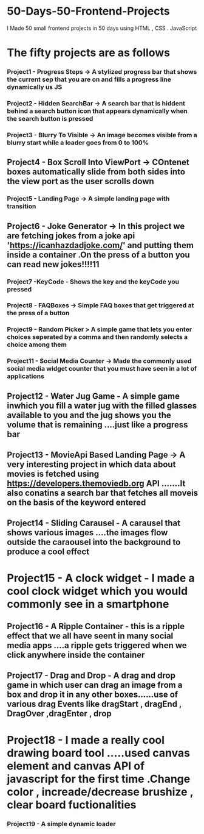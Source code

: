# 50-Days-50-Frontend-Projects
I Made 50 small frontend projects in 50 days using HTML , CSS . JavaScript


# The fifty projects are as follows

### Project1 - Progress Steps  -> A stylized progress bar that shows the current sep that you are on and fills a progress line dynamically us JS

### Project2 - Hidden SearchBar -> A search bar that is hiddent behind a search button icon that appears dynamically when the search button is pressed

### Project3 - Blurry To Visible -> An image becomes visible from a blurry start while a loader goes from 0 to 100%

## Project4 - Box Scroll Into ViewPort -> COntenet boxes automatically slide from both sides into the view port as the user scrolls down

### Project5 - Landing Page -> A simple landing page with transition

## Project6 - Joke Generator -> In this project we are fetching jokes from a joke api   'https://icanhazdadjoke.com/'  and putting them inside a container .On the press of a button you can read new jokes!!!!11

### Project7 -KeyCode - Shows the key and the keyCode you pressed

### Project8 - FAQBoxes -> Simple FAQ boxes that get triggered at the press of a button

### Project9 - Random Picker > A simple game that lets you enter choices seperated by a comma and then randomly selects a choice among them

### Project11 - Social Media Counter -> Made the commonly used social media widget counter that you must have seen in a lot of applications

## Project12 - Water Jug Game - A simple game inwhich you fill a water jug with the filled glasses available to you and the jug shows you the volume that is remaining ....just like a progress bar

## Project13 - MovieApi Based Landing Page -> A very interesting project in which data about movies is fetched using   https://developers.themoviedb.org    API .......It also conatins a search bar that fetches all moveis on the basis of the keyword entered
 
## Project14 - Sliding Carausel - A carausel that shows various images ....the images flow outside the caraousel into the background to produce a cool effect

# Project15 - A clock widget  -  I made a cool clock widget which you would commonly see in a smartphone

## Project16 - A Ripple Container - this is a ripple effect that we all have seent in many social media apps ....a ripple gets triggered when we click anywhere inside the container

## Project17 - Drag and Drop  -  A drag and drop game in which user can drag an image from a box and drop it in any other boxes......use of various drag Events like dragStart , dragEnd , DragOver ,dragEnter , drop

# Project18  - I made a really cool drawing board tool .....used canvas element and canvas API of javascript for the first time .Change color , increade/decrease brushize , clear board fuctionalities

### Project19 - A simple dynamic loader
